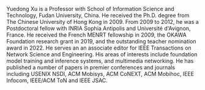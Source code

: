 Yuedong Xu is a Professor with School of Information Science and Technology, Fudan University, China. He received the Ph.D. degree from The Chinese University of Hong Kong in 2009. From 2009 to 2012, he was a Postdoctoral fellow with INRIA Sophia Antipolis and Université d'Avignon, France. He received the French MENRT fellowship in 2009, the OKAWA Foundation research grant in 2019, and the outstanding teacher nomination award in 2022. He serves an an associate editor for IEEE Transactions on Network Science and Engineering. His areas of interests include foundation model training and inference systems, and multimedia networking. He has published a number of papers in premier conferences and journals including USENIX NSDI, ACM Mobisys, ACM CoNEXT, ACM Mobihoc, IEEE Infocom, IEEE/ACM ToN and IEEE JSAC.
